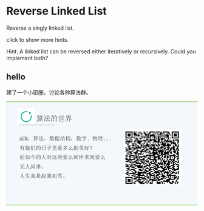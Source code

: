 # Reverse Linked List 

Reverse a singly linked list.

click to show more hints.

Hint:
A linked list can be reversed either iteratively or recursively. Could you implement both?

## hello

建了一个小密圈，讨论各种算法群。  

![小密圈](/images/suanfa_xiaomiquan.jpg)

